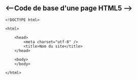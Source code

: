 ## <--Code de base d'une page HTML5 -->

````
<!DOCTYPE html>

<html>

    <head>
        <meta charset="utf-8" />
        <title>Nom du site</title>
    </head>

    <body>
    </body>

</html>
````
